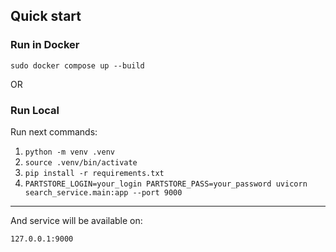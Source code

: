 ## Quick start

### Run in Docker

`sudo docker compose up --build`

OR
### Run Local

Run next commands:

1. `python -m venv .venv`
2. `source .venv/bin/activate`
3. `pip install -r requirements.txt`
4. `PARTSTORE_LOGIN=your_login PARTSTORE_PASS=your_password uvicorn search_service.main:app --port 9000`

___

And service will be available on:

`127.0.0.1:9000`